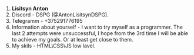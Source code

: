 1. **Lisitsyn Anton**
2. Discord - DSPG (@AntonLisitsynDSPG).
3. Telegramm - +375291776195
4. Information about yourself - I want to try myself as a programmer. The last 2 attempts were unsuccessful, I hope from the 3rd time I will be able to achieve my goals. Or at least get close to them.
5. My skils - HTML\CSS\JS low lavel.
